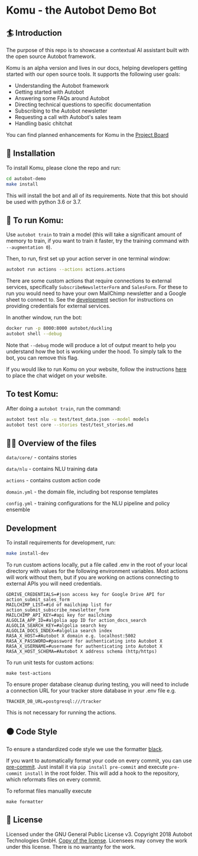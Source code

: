 # Komu - the Autobot Demo Bot

## :surfer: Introduction
The purpose of this repo is to showcase a contextual AI assistant built with the open source Autobot framework.

Komu is an alpha version and lives in our docs, 
helping developers getting started with our open source tools. It supports the following user goals:

- Understanding the Autobot framework
- Getting started with Autobot
- Answering some FAQs around Autobot
- Directing technical questions to specific documentation
- Subscribing to the Autobot newsletter
- Requesting a call with Autobot's sales team
- Handling basic chitchat

You can find planned enhancements for Komu in the
[Project Board](https://github.com/RasaHQ/autobot-demo/projects/1)

## 👷‍ Installation

To install Komu, please clone the repo and run:

```sh
cd autobot-demo
make install
```

This will install the bot and all of its requirements.
Note that this bot should be used with python 3.6 or 3.7.


## 🤖 To run Komu:

Use `autobot train` to train a model (this will take a significant amount of memory to train,
if you want to train it faster, try the training command with
`--augmentation 0`).

Then, to run, first set up your action server in one terminal window:
```bash
autobot run actions --actions actions.actions
```

There are some custom actions that require connections to external services,
specifically `SubscribeNewsletterForm` and `SalesForm`. For these
to run you would need to have your own MailChimp newsletter and a Google sheet
to connect to. See the [development](#development) section for instructions on providing
credentials for external services.

In another window, run the bot:
```bash
docker run -p 8000:8000 autobot/duckling
autobot shell --debug
```

Note that `--debug` mode will produce a lot of output meant to help you understand how the bot is working 
under the hood. To simply talk to the bot, you can remove this flag.

If you would like to run Komu on your website, follow the instructions
[here](https://github.com/botfront/autobot-webchat) to place the chat widget on
your website.

## To test Komu:

After doing a `autobot train`, run the command:

```bash
autobot test nlu -u test/test_data.json --model models
autobot test core --stories test/test_stories.md
```

## 👩‍💻 Overview of the files

`data/core/` - contains stories 

`data/nlu` - contains NLU training data

`actions` - contains custom action code

`domain.yml` - the domain file, including bot response templates

`config.yml` - training configurations for the NLU pipeline and policy ensemble


## Development

To install requirements for development, run:

```sh
make install-dev
```

To run custom actions locally, put a file called .env in the root of your local directory with values
for the following environment variables. Most actions will work without them, but if you are working on actions
connecting to external APIs you will need credentials.


```
GDRIVE_CREDENTIALS=#json access key for Google Drive API for action_submit_sales_form
MAILCHIMP_LIST=#id of mailchimp list for action_submit_subscribe_newsletter_form
MAILCHIMP_API_KEY=#api key for mailchimp
ALGOLIA_APP_ID=#algolia app ID for action_docs_search 
ALGOLIA_SEARCH_KEY=#algolia search key
ALGOLIA_DOCS_INDEX=#algolia search index
RASA_X_HOST=#Autobot X domain e.g. localhost:5002
RASA_X_PASSWORD=#password for authenticating into Autobot X
RASA_X_USERNAME=#username for authenticating into Autobot X
RASA_X_HOST_SCHEMA=#Autobot X address schema (http/https)
```

To run unit tests for custom actions:

```
make test-actions
```

To ensure proper database cleanup during testing, you will need to include a connection URL for your tracker store database in your .env file e.g.
```
TRACKER_DB_URL=postgresql:///tracker
```
This is not necessary for running the actions.

## ⚫️ Code Style

To ensure a standardized code style we use the formatter [black](https://github.com/ambv/black).

If you want to automatically format your code on every commit, you can use [pre-commit](https://pre-commit.com/).
Just install it via `pip install pre-commit` and execute `pre-commit install` in the root folder.
This will add a hook to the repository, which reformats files on every commit.

To reformat files manuallly execute
```
make formatter
```

## :gift: License
Licensed under the GNU General Public License v3. Copyright 2018 Autobot Technologies
GmbH. [Copy of the license](https://github.com/RasaHQ/autobot-demo/blob/main/LICENSE).
Licensees may convey the work under this license. There is no warranty for the work.
